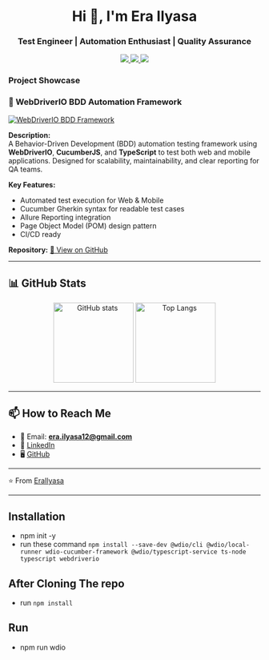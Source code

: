 <h1 align="center">Hi 👋, I'm Era Ilyasa</h1>
<h3 align="center">Test Engineer | Automation Enthusiast | Quality Assurance</h3>

<p align="center">
  <a href="mailto:era.ilyasa12@gmail.com">
    <img src="https://img.shields.io/badge/Email-era.ilyasa12%40gmail.com-red?style=flat-square&logo=gmail" />
  </a>
  <a href="https://www.linkedin.com/in/era-ilyasa-237a02221/">
    <img src="https://img.shields.io/badge/LinkedIn-Era%20Ilyasa-blue?style=flat-square&logo=linkedin" />
  </a>
  <a href="https://github.com/EraIlyasa">
    <img src="https://img.shields.io/github/followers/EraIlyasa?label=Follow&style=social" />
  </a>
</p>

### Project Showcase

### 🚦 WebDriverIO BDD Automation Framework
[![WebDriverIO BDD Framework](https://via.placeholder.com/800x400?text=WebDriverIO+BDD+Project+Preview)](https://github.com/EraIlyasa/webdriverIo-bdd)

**Description:**  
A Behavior-Driven Development (BDD) automation testing framework using **WebDriverIO**, **CucumberJS**, and **TypeScript** to test both web and mobile applications. Designed for scalability, maintainability, and clear reporting for QA teams.

**Key Features:**
- Automated test execution for Web & Mobile
- Cucumber Gherkin syntax for readable test cases
- Allure Reporting integration
- Page Object Model (POM) design pattern
- CI/CD ready

**Repository:** [🔗 View on GitHub](https://github.com/EraIlyasa/webdriverIo-bdd)

---

## 📊 GitHub Stats
<p align="center">
  <img src="https://github-readme-stats.vercel.app/api?username=EraIlyasa&show_icons=true&theme=tokyonight" alt="GitHub stats" height="160"/>
  <img src="https://github-readme-stats.vercel.app/api/top-langs/?username=EraIlyasa&layout=compact&theme=tokyonight" alt="Top Langs" height="160"/>
</p>

---

## 📫 How to Reach Me
- 📧 Email: **era.ilyasa12@gmail.com**  
- 💼 [LinkedIn](https://www.linkedin.com/in/era-ilyasa-237a02221/)  
- 🖥️ [GitHub](https://github.com/EraIlyasa)  

---

⭐️ From [EraIlyasa](https://github.com/EraIlyasa)

---

## Installation ##
- npm init -y 
- run these command `npm install --save-dev @wdio/cli @wdio/local-runner wdio-cucumber-framework @wdio/typescript-service ts-node typescript webdriverio`

## After Cloning The repo ## 
- run `npm install` 

## Run ## 
- npm run wdio 